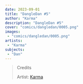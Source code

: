 ```yaml
---
date: 2023-09-01
title: "DangleDan #5"
author: "Karma"
description: "DangleDan #5"
cover: "comics/dangledan/0005.png"
images:
 - "comics/dangledan/0005.png"
artists:
 - "Karma"
subjects:
 - "Dan"
---
```

>Credits
>
>Artist: [Karma](https://twitter.com/Kristal_Karma)  
